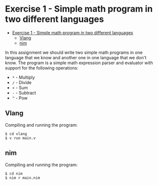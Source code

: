 
# Exercise 1 - Simple math program in two different languages

<!-- TOC -->
* [Exercise 1 - Simple math program in two different languages](#exercise-1---simple-math-program-in-two-different-languages)
  * [Vlang](#vlang)
  * [nim](#nim)
<!-- TOC -->

In this assignment we should write two simple math programs in one language that we know and another one in one language that we don't know.
The program is a simple math expression parser and evaluator with support for the following operations:

- `*` - Multiply
- `/` - Divide
- `+` - Sum
- `-` - Subtract
- `^` - Pow

## Vlang

Compiling and running the program:

```shell
$ cd vlang
$ v run main.v
```

## nim

Compiling and running the program:

```shell
$ cd nim
$ nim r main.nim
```

